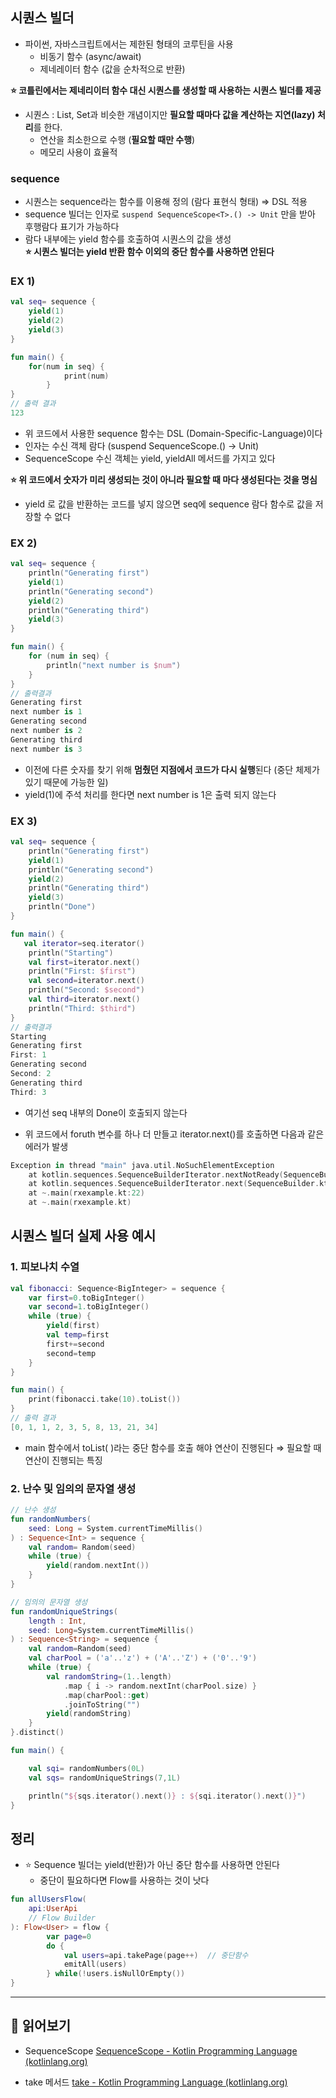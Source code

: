 ## 시퀀스 빌더

- 파이썬, 자바스크립트에서는 제한된 형태의 코루틴을 사용
    - 비동기 함수 (async/await)
    - 제네레이터 함수 (값을 순차적으로 반환)

**⭐ 코틀린에서는 제네리이터 함수 대신 시퀀스를 생성할 때 사용하는 시퀀스 빌더를 제공**

- 시퀀스 : List, Set과 비슷한 개념이지만 **필요할 때마다 값을 계산하는 지연(lazy) 처리**를 한다.
    - 연산을 최소한으로 수행 (**필요할 때만 수행**)
    - 메모리 사용이 효율적

### sequence

- 시퀀스는 sequence라는 함수를 이용해 정의 (람다 표현식 형태) ⇒ DSL 적용
- sequence 빌더는 인자로 `suspend SequenceScope<T>.() -> Unit` 만을 받아 후행람다 표기가 가능하다
- 람다 내부에는 yield 함수를 호출하여 시퀀스의 값을 생성</br>
**⭐ 시퀀스 빌더는 yield 반환 함수 이외의 중단 함수를 사용하면 안된다**

### EX 1)

```kotlin
val seq= sequence {
	yield(1)
	yield(2)
	yield(3)
}

fun main() {
	for(num in seq) {
			print(num)
		}
}
// 출력 결과
123
```

- 위 코드에서 사용한 sequence 함수는 DSL (Domain-Specific-Language)이다
- 인자는 수신 객체 람다 (suspend SequenceScope<T>.() → Unit)
- SequenceScope 수신 객체는 yield, yieldAll 메서드를 가지고 있다

**⭐ 위 코드에서 숫자가 미리 생성되는 것이 아니라 필요할 때 마다 생성된다는 것을 명심**

- yield 로 값을 반환하는 코드를 넣지 않으면 seq에 sequence 람다 함수로 값을 저장할 수 없다

### EX 2)

```kotlin
val seq= sequence {
    println("Generating first")
    yield(1)
    println("Generating second")
    yield(2)
    println("Generating third")
    yield(3)
}

fun main() {
    for (num in seq) {
        println("next number is $num")
    }
}
// 출력결과
Generating first
next number is 1
Generating second
next number is 2
Generating third
next number is 3
```

- 이전에 다른 숫자를 찾기 위해 **멈췄던 지점에서 코드가 다시 실행**된다 (중단 체제가 있기 때문에 가능한 일)
- yield(1)에 주석 처리를 한다면 next number is 1은 출력 되지 않는다

### EX 3)

```kotlin
val seq= sequence {
    println("Generating first")
    yield(1)
    println("Generating second")
    yield(2)
    println("Generating third")
    yield(3)
    println("Done")
}

fun main() {
   val iterator=seq.iterator()
    println("Starting")
    val first=iterator.next()
    println("First: $first")
    val second=iterator.next()
    println("Second: $second")
    val third=iterator.next()
    println("Third: $third")
}
// 출력결과
Starting
Generating first
First: 1
Generating second
Second: 2
Generating third
Third: 3
```

- 여기선 seq 내부의 Done이 호출되지 않는다

- 위 코드에서 foruth 변수를 하나 더 만들고 iterator.next()를 호출하면 다음과 같은 에러가 발생

```kotlin
Exception in thread "main" java.util.NoSuchElementException
	at kotlin.sequences.SequenceBuilderIterator.nextNotReady(SequenceBuilder.kt:163)
	at kotlin.sequences.SequenceBuilderIterator.next(SequenceBuilder.kt:146)
	at ~.main(rxexample.kt:22)
	at ~.main(rxexample.kt)
```

## 시퀀스 빌더 실제 사용 예시

### 1. 피보나치 수열

```kotlin
val fibonacci: Sequence<BigInteger> = sequence {
    var first=0.toBigInteger()
    var second=1.toBigInteger()
    while (true) {
        yield(first)
        val temp=first
        first+=second
        second=temp
    }
}

fun main() {
    print(fibonacci.take(10).toList())
}
// 출력 결과
[0, 1, 1, 2, 3, 5, 8, 13, 21, 34]
```

- main 함수에서 toList( )라는 중단 함수를 호출 해야 연산이 진행된다 ⇒ 필요할 때 연산이 진행되는 특징

### 2. 난수 및 임의의 문자열 생성

```kotlin
// 난수 생성
fun randomNumbers(
    seed: Long = System.currentTimeMillis()
) : Sequence<Int> = sequence { 
    val random= Random(seed)
    while (true) {
        yield(random.nextInt())
    }
}

// 임의의 문자열 생성
fun randomUniqueStrings(
    length : Int,
    seed: Long=System.currentTimeMillis()
) : Sequence<String> = sequence {
    val random=Random(seed)
    val charPool = ('a'..'z') + ('A'..'Z') + ('0'..'9')
    while (true) {
        val randomString=(1..length)
            .map { i -> random.nextInt(charPool.size) }
            .map(charPool::get)
            .joinToString("")
        yield(randomString)
    }
}.distinct()

fun main() {

    val sqi= randomNumbers(0L)
    val sqs= randomUniqueStrings(7,1L)

    println("${sqs.iterator().next()} : ${sqi.iterator().next()}")
}
```

## 정리

- ⭐ Sequence 빌더는 yield(반환)가 아닌 중단 함수를 사용하면 안된다
    - 중단이 필요하다면 Flow를 사용하는 것이 낫다

```kotlin
fun allUsersFlow(
	api:UserApi
	// Flow Builder
): Flow<User> = flow {
		var page=0
		do {
			val users=api.takePage(page++)  // 중단함수
			emitAll(users)
		} while(!users.isNullOrEmpty())
}
```

---

## 📎 읽어보기

- SequenceScope
[SequenceScope - Kotlin Programming Language (kotlinlang.org)](https://kotlinlang.org/api/latest/jvm/stdlib/kotlin.sequences/-sequence-scope/)

- take 메서드
[take - Kotlin Programming Language (kotlinlang.org)](https://kotlinlang.org/api/latest/jvm/stdlib/kotlin.sequences/take.html)
